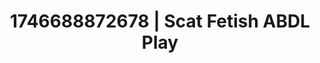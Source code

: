 ---
categories:
- Cosmic sensuality
- AI-generated
- Dark fantasy erotica
- Body positivity
- Softcore vibes
- ASMR
- Morning after
- Cosplay
image: /assets/images/1746688872678.jpg
layout: post
seo:
  description: Featured content with premium ABDL Play, Scat Fetish. HD images available.
  keywords: ABDL Play, Scat Fetish
  og_image: /assets/images/1746688872678.jpg
  schema_type: VisualArtwork
tags:
- ABDL Play
- '#1746688872678'
- Scat Fetish
title: 1746688872678 | Scat Fetish ABDL Play
---